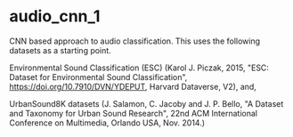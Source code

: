 # audio_cnn_1
CNN based approach to audio classification. 
This uses the following datasets as a starting point.

Environmental Sound Classification (ESC) (Karol J. Piczak, 2015, "ESC: Dataset for Environmental Sound Classification", https://doi.org/10.7910/DVN/YDEPUT, Harvard Dataverse, V2), and,

UrbanSound8K datasets (J. Salamon, C. Jacoby and J. P. Bello, "A Dataset and Taxonomy for Urban Sound Research", 22nd ACM International Conference on Multimedia, Orlando USA, Nov. 2014.)
